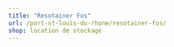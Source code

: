 ```yaml
---
title: "Resotainer Fos"
url: /port-st-louis-du-rhone/resotainer-fos/
shop: location de stockage
---
```

